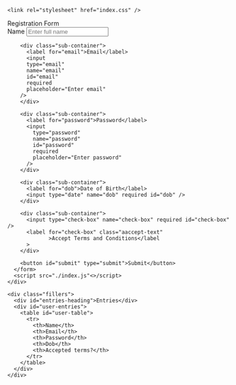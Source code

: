 <html lang="en">
  <head>
    <meta charset="UTF-8" />
    <meta http-equiv="X-UA-Compatible" content="IE=edge" />
    <meta name="viewport" content="width=device-width, initial-scale=1.0" />
    <title>Registration Form</title>
    
    <link rel="stylesheet" href="index.css" />
  </head>
  <body>
    <div class="container">
      <div class="registration">Registration Form</div>
      <form id="user-form">
        <div class="sub-container">
          <label for="name">Name</label>
          <input
            type="text"
            name="name"
            id="name"
            required
            placeholder="Enter full name"
          />
        </div>
        
        <div class="sub-container">
          <label for="email">Email</label>
          <input
          type="email"
          name="email"
          id="email"
          required
          placeholder="Enter email"
        />
        </div>
        
        <div class="sub-container">
          <label for="password">Password</label>
          <input
            type="password"
            name="password"
            id="password"
            required
            placeholder="Enter password"
          />
        </div>
        
        <div class="sub-container">
          <label for="dob">Date of Birth</label>
          <input type="date" name="dob" required id="dob" />
        </div>
        
        <div class="sub-container">
          <input type="check-box" name="check-box" required id="check-box" />
          <label for="check-box" class="aaccept-text"
                 >Accept Terms and Conditions</label
          >
        </div>
        
        <button id="submit" type="submit">Submit</button>
      </form>
      <script src="./index.js"<>/script>
    </div>
    
    <div class="fillers">
      <div id="entries-heading">Entries</div>
      <div id="user-entries">
        <table id="user-table">
          <tr>
            <th>Name</th>
            <th>Email</th>
            <th>Password</th>
            <th>Dob</th>
            <th>Accepted terms?</th>
          </tr>
        </table>
      </div>
    </div>
  </body>
</html>
  
                 
          
        
        
          
                   
    
